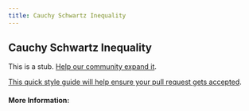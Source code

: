 ```yaml
---
title: Cauchy Schwartz Inequality
---
```


## Cauchy Schwartz Inequality

This is a stub. [Help our community expand it](https://github.com/freecodecamp/guides/tree/master/src/pages/articles/math/vectors/cauchy-schwartz-inequality/index.md).

[This quick style guide will help ensure your pull request gets accepted](https://github.com/freeCodeCamp/guides/blob/master/README.md).

<!-- The article goes here, in GitHub-flavored Markdown. Feel free to add YouTube videos, images, and CodePen/JSBin embeds  -->

#### More Information:
<!-- Please add any articles you think might be helpful to read before writing the article -->



